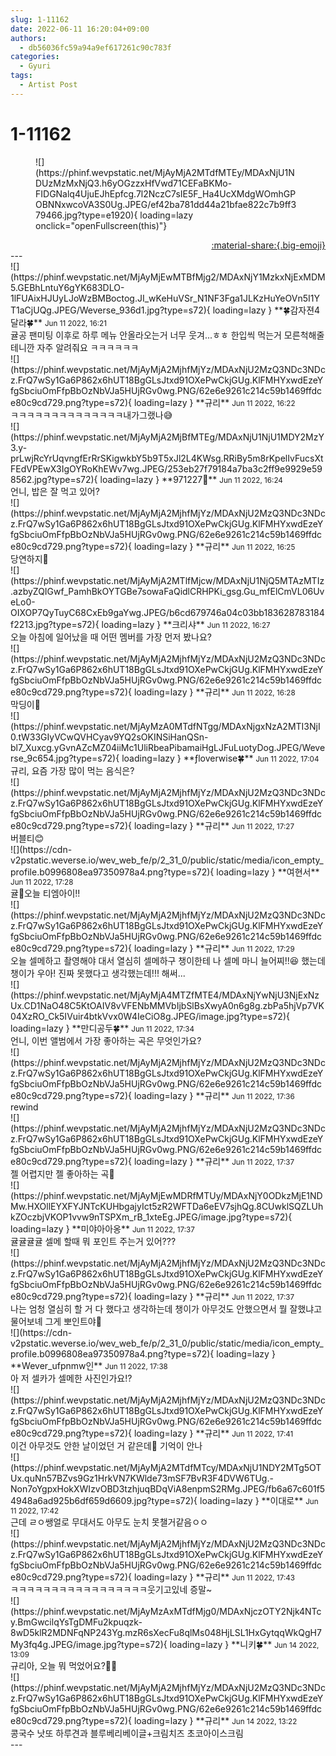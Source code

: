 ```yaml
---
slug: 1-11162
date: 2022-06-11 16:20:04+09:00
authors:
  - db56036fc59a94a9ef617261c90c783f
categories:
  - Gyuri
tags:
  - Artist Post
---
```


# 1-11162

<div class="post-container" markdown="1">
<div class="content-container md-sidebar__scrollwrap" markdown="1">


<figure markdown="1">
![](https://phinf.wevpstatic.net/MjAyMjA2MTdfMTEy/MDAxNjU1NDUzMzMxNjQ3.h6yOGzzxHfVwd71CEFaBKMo-FIDGNalq4UjuEJhEpfcg.7l2NczC7sIE5F_Ha4UcXMdgWOmhGPOBNNxwcoVA3S0Ug.JPEG/ef42ba781dd44a21bfae822c7b9ff379466.jpg?type=e1920){ loading=lazy onclick="openFullscreen(this)"}
</figure>


</div>
</div>

<div style="text-align: right;" markdown="1">
<a href="https://weverse.io/fromis9/artist/1-11162" style="text-align: right;">:material-share:{.big-emoji}</a>
</div>
---

<div class="comments-container md-sidebar__scrollwrap" markdown="1">
<div class="comment" markdown="1">
<div class='id-container' markdown="1">
![](https://phinf.wevpstatic.net/MjAyMjEwMTBfMjg2/MDAxNjY1MzkxNjExMDM5.GEBhLntuY6gYK683DLO-1lFUAixHJUyLJoWzBMBoctog.JI_wKeHuVSr_N1NF3Fga1JLKzHuYeOVn5I1YT1aCjUQg.JPEG/Weverse_936d1.jpg?type=s72){ loading=lazy }
**🍀감자젼4달라🍀** <small>Jun 11 2022, 16:21</small><br>
</div>
<div class='comment-body' markdown="1">
귤공 팬미팅 이후로 하루 메뉴 안올라오는거 너무 웃겨...ㅎㅎ 한입씩 먹는거 모른척해줄테니깐 자주 알려줘요 ㅋㅋㅋㅋㅋㅋ
</div>
</div>
<div class="reply" markdown="1">
<div class="comment" markdown="1">
<div class='id-container' markdown="1">
![](https://phinf.wevpstatic.net/MjAyMjA2MjhfMjYz/MDAxNjU2MzQ3NDc3NDcz.FrQ7wSy1Ga6P862x6hUT18BgGLsJtxd91OXePwCkjGUg.KlFMHYxwdEzeYfgSbciuOmFfpBbOzNbVJa5HUjRGv0wg.PNG/62e6e9261c214c59b1469ffdce80c9cd729.png?type=s72){ loading=lazy }
**<span class="artist">규리</span>** <small>Jun 11 2022, 16:22</small><br>
</div>
<div class='comment-body' markdown="1">
ㅋㅋㅋㅋㅋㅋㅋㅋㅋㅋㅋㅋㅋㅋ내가그랬나😅
</div>
</div>
</div>
<div class="comment" markdown="1">
<div class='id-container' markdown="1">
![](https://phinf.wevpstatic.net/MjAyMjA2MjBfMTEg/MDAxNjU1NjU1MDY2MzY3.y-prLwjRcYrUqvngfErRrSKigwkbY5b9T5xJl2L4KWsg.RRiBy5m8rKpelIvFucsXtFEdVPEwX3IgOYRoKhEWv7wg.JPEG/253eb27f79184a7ba3c2ff9e9929e598562.jpg?type=s72){ loading=lazy }
**971227🍊** <small>Jun 11 2022, 16:24</small><br>
</div>
<div class='comment-body' markdown="1">
언니, 밥은 잘 먹고 있어?
</div>
</div>
<div class="reply" markdown="1">
<div class="comment" markdown="1">
<div class='id-container' markdown="1">
![](https://phinf.wevpstatic.net/MjAyMjA2MjhfMjYz/MDAxNjU2MzQ3NDc3NDcz.FrQ7wSy1Ga6P862x6hUT18BgGLsJtxd91OXePwCkjGUg.KlFMHYxwdEzeYfgSbciuOmFfpBbOzNbVJa5HUjRGv0wg.PNG/62e6e9261c214c59b1469ffdce80c9cd729.png?type=s72){ loading=lazy }
**<span class="artist">규리</span>** <small>Jun 11 2022, 16:25</small><br>
</div>
<div class='comment-body' markdown="1">
당연하지🧡
</div>
</div>
</div>
<div class="comment" markdown="1">
<div class='id-container' markdown="1">
![](https://phinf.wevpstatic.net/MjAyMjA2MTlfMjcw/MDAxNjU1NjQ5MTAzMTIz.azbyZQIGwf_PamhBkOYTGBe7sowaFaQidlCRHPKi_gsg.Gu_mfElCmVL06UveLo0-OIXOP7QyTuyC68CxEb9gaYwg.JPEG/b6cd679746a04c03bb183628783184f2213.jpg?type=s72){ loading=lazy }
**크리샤** <small>Jun 11 2022, 16:27</small><br>
</div>
<div class='comment-body' markdown="1">
오늘 아침에 일어났을 때 어떤 멤버를 가장 먼저 봤나요?
</div>
</div>
<div class="reply" markdown="1">
<div class="comment" markdown="1">
<div class='id-container' markdown="1">
![](https://phinf.wevpstatic.net/MjAyMjA2MjhfMjYz/MDAxNjU2MzQ3NDc3NDcz.FrQ7wSy1Ga6P862x6hUT18BgGLsJtxd91OXePwCkjGUg.KlFMHYxwdEzeYfgSbciuOmFfpBbOzNbVJa5HUjRGv0wg.PNG/62e6e9261c214c59b1469ffdce80c9cd729.png?type=s72){ loading=lazy }
**<span class="artist">규리</span>** <small>Jun 11 2022, 16:28</small><br>
</div>
<div class='comment-body' markdown="1">
막딩이🧡
</div>
</div>
</div>
<div class="comment" markdown="1">
<div class='id-container' markdown="1">
![](https://phinf.wevpstatic.net/MjAyMzA0MTdfNTgg/MDAxNjgxNzA2MTI3NjI0.tW33GIyVCwQVHCyav9YQ2sOKINSiHanQSn-bl7_Xuxcg.yGvnAZcMZ04iiMc1UliRbeaPibamaiHgLJFuLuotyDog.JPEG/Weverse_9c654.jpg?type=s72){ loading=lazy }
**ƒloverwise🍀** <small>Jun 11 2022, 17:04</small><br>
</div>
<div class='comment-body' markdown="1">
규리, 요즘 가장 많이 먹는 음식은?
</div>
</div>
<div class="reply" markdown="1">
<div class="comment" markdown="1">
<div class='id-container' markdown="1">
![](https://phinf.wevpstatic.net/MjAyMjA2MjhfMjYz/MDAxNjU2MzQ3NDc3NDcz.FrQ7wSy1Ga6P862x6hUT18BgGLsJtxd91OXePwCkjGUg.KlFMHYxwdEzeYfgSbciuOmFfpBbOzNbVJa5HUjRGv0wg.PNG/62e6e9261c214c59b1469ffdce80c9cd729.png?type=s72){ loading=lazy }
**<span class="artist">규리</span>** <small>Jun 11 2022, 17:27</small><br>
</div>
<div class='comment-body' markdown="1">
버블티😊
</div>
</div>
</div>
<div class="comment" markdown="1">
<div class='id-container' markdown="1">
![](https://cdn-v2pstatic.weverse.io/wev_web_fe/p/2_31_0/public/static/media/icon_empty_profile.b0996808ea97350978a4.png?type=s72){ loading=lazy }
**여현서** <small>Jun 11 2022, 17:28</small><br>
</div>
<div class='comment-body' markdown="1">
귤🍊오늘 티엠아이!!
</div>
</div>
<div class="reply" markdown="1">
<div class="comment" markdown="1">
<div class='id-container' markdown="1">
![](https://phinf.wevpstatic.net/MjAyMjA2MjhfMjYz/MDAxNjU2MzQ3NDc3NDcz.FrQ7wSy1Ga6P862x6hUT18BgGLsJtxd91OXePwCkjGUg.KlFMHYxwdEzeYfgSbciuOmFfpBbOzNbVJa5HUjRGv0wg.PNG/62e6e9261c214c59b1469ffdce80c9cd729.png?type=s72){ loading=lazy }
**<span class="artist">규리</span>** <small>Jun 11 2022, 17:29</small><br>
</div>
<div class='comment-body' markdown="1">
오늘 셀메하고 촬영해야 대서 열심히 셀메하구 챙이한테 나 셀메 마니 늘어찌!!😆 했는데 챙이가 우아! 진짜 못했다고 생각했는데!!! 해써...
</div>
</div>
</div>
<div class="comment" markdown="1">
<div class='id-container' markdown="1">
![](https://phinf.wevpstatic.net/MjAyMjA4MTZfMTE4/MDAxNjYwNjU3NjExNzUx.CD1NaO48C5KtOAIV8vVFENbMMVbIjbSlBsXwyA0n6g8g.zbPa5hjVp7VK04XzRO_Ck5IVuir4btkVvx0W4IeCiO8g.JPEG/image.jpg?type=s72){ loading=lazy }
**만디공두🍀** <small>Jun 11 2022, 17:34</small><br>
</div>
<div class='comment-body' markdown="1">
언니, 이번 앨범에서 가장 좋아하는 곡은 무엇인가요?
</div>
</div>
<div class="reply" markdown="1">
<div class="comment" markdown="1">
<div class='id-container' markdown="1">
![](https://phinf.wevpstatic.net/MjAyMjA2MjhfMjYz/MDAxNjU2MzQ3NDc3NDcz.FrQ7wSy1Ga6P862x6hUT18BgGLsJtxd91OXePwCkjGUg.KlFMHYxwdEzeYfgSbciuOmFfpBbOzNbVJa5HUjRGv0wg.PNG/62e6e9261c214c59b1469ffdce80c9cd729.png?type=s72){ loading=lazy }
**<span class="artist">규리</span>** <small>Jun 11 2022, 17:36</small><br>
</div>
<div class='comment-body' markdown="1">
rewind
</div>
</div>
</div>
<div class="reply" markdown="1">
<div class="comment" markdown="1">
<div class='id-container' markdown="1">
![](https://phinf.wevpstatic.net/MjAyMjA2MjhfMjYz/MDAxNjU2MzQ3NDc3NDcz.FrQ7wSy1Ga6P862x6hUT18BgGLsJtxd91OXePwCkjGUg.KlFMHYxwdEzeYfgSbciuOmFfpBbOzNbVJa5HUjRGv0wg.PNG/62e6e9261c214c59b1469ffdce80c9cd729.png?type=s72){ loading=lazy }
**<span class="artist">규리</span>** <small>Jun 11 2022, 17:37</small><br>
</div>
<div class='comment-body' markdown="1">
젤 어렵지만 젤 좋아하는 곡🥲
</div>
</div>
</div>
<div class="comment" markdown="1">
<div class='id-container' markdown="1">
![](https://phinf.wevpstatic.net/MjAyMjEwMDRfMTUy/MDAxNjY0ODkzMjE1NDMw.HXOllEYXFYJNTcKUHbgajyIct5zR2WFTDa6eEV7sjhQg.8CUwklSQZLUhkZOczbjVKOP1vvw9nTSPXm_rB_1xteEg.JPEG/image.jpg?type=s72){ loading=lazy }
**미야아아옹** <small>Jun 11 2022, 17:37</small><br>
</div>
<div class='comment-body' markdown="1">
귤귤귤귤 셀메 할때 뭐 포인트 주는거 있어???
</div>
</div>
<div class="reply" markdown="1">
<div class="comment" markdown="1">
<div class='id-container' markdown="1">
![](https://phinf.wevpstatic.net/MjAyMjA2MjhfMjYz/MDAxNjU2MzQ3NDc3NDcz.FrQ7wSy1Ga6P862x6hUT18BgGLsJtxd91OXePwCkjGUg.KlFMHYxwdEzeYfgSbciuOmFfpBbOzNbVJa5HUjRGv0wg.PNG/62e6e9261c214c59b1469ffdce80c9cd729.png?type=s72){ loading=lazy }
**<span class="artist">규리</span>** <small>Jun 11 2022, 17:37</small><br>
</div>
<div class='comment-body' markdown="1">
나는 엄청 열심히 할 거 다 했다고 생각하는데 챙이가 아무것도 안했으면서 뭘 잘했냐고 물어보녜 그게 뽀인트야🙂
</div>
</div>
</div>
<div class="comment" markdown="1">
<div class='id-container' markdown="1">
![](https://cdn-v2pstatic.weverse.io/wev_web_fe/p/2_31_0/public/static/media/icon_empty_profile.b0996808ea97350978a4.png?type=s72){ loading=lazy }
**Wever_ufpnmw인** <small>Jun 11 2022, 17:38</small><br>
</div>
<div class='comment-body' markdown="1">
아 저 셀카가 셀메한 사진인가요!?
</div>
</div>
<div class="reply" markdown="1">
<div class="comment" markdown="1">
<div class='id-container' markdown="1">
![](https://phinf.wevpstatic.net/MjAyMjA2MjhfMjYz/MDAxNjU2MzQ3NDc3NDcz.FrQ7wSy1Ga6P862x6hUT18BgGLsJtxd91OXePwCkjGUg.KlFMHYxwdEzeYfgSbciuOmFfpBbOzNbVJa5HUjRGv0wg.PNG/62e6e9261c214c59b1469ffdce80c9cd729.png?type=s72){ loading=lazy }
**<span class="artist">규리</span>** <small>Jun 11 2022, 17:41</small><br>
</div>
<div class='comment-body' markdown="1">
이건 아무것도 안한 날이었던 거 같은데🤨 기억이 안나
</div>
</div>
</div>
<div class="comment" markdown="1">
<div class='id-container' markdown="1">
![](https://phinf.wevpstatic.net/MjAyMjA2MTdfMTcy/MDAxNjU1NDY2MTg5OTUx.quNn57BZvs9Gz1HrkVN7KWlde73mSF7BvR3F4DVW6TUg.-Non7oYgpxHokXWIzvOBD3tzhjuqBDqViA8enpmS2RMg.JPEG/fb6a67c601f54948a6ad925b6df659d6609.jpg?type=s72){ loading=lazy }
**이대로** <small>Jun 11 2022, 17:42</small><br>
</div>
<div class='comment-body' markdown="1">
근데 ㄹㅇ쌩얼로 무대서도 아무도 눈치 못챌거같음ㅇㅇ
</div>
</div>
<div class="reply" markdown="1">
<div class="comment" markdown="1">
<div class='id-container' markdown="1">
![](https://phinf.wevpstatic.net/MjAyMjA2MjhfMjYz/MDAxNjU2MzQ3NDc3NDcz.FrQ7wSy1Ga6P862x6hUT18BgGLsJtxd91OXePwCkjGUg.KlFMHYxwdEzeYfgSbciuOmFfpBbOzNbVJa5HUjRGv0wg.PNG/62e6e9261c214c59b1469ffdce80c9cd729.png?type=s72){ loading=lazy }
**<span class="artist">규리</span>** <small>Jun 11 2022, 17:43</small><br>
</div>
<div class='comment-body' markdown="1">
ㅋㅋㅋㅋㅋㅋㅋㅋㅋㅋㅋㅋㅋㅋㅋㅋㅋ웃기고있네 증말~
</div>
</div>
</div>
<div class="comment" markdown="1">
<div class='id-container' markdown="1">
![](https://phinf.wevpstatic.net/MjAyMzAxMTdfMjg0/MDAxNjczOTY2Njk4NTcy.BmGwcilqYsTgDMFu2kpuqzk-8wD5klR2MDNFqNP243Yg.mzR6sXecFu8qlMs048HjLSL1HxGytqqWkQgH7My3fq4g.JPEG/image.jpg?type=s72){ loading=lazy }
**니키🍀** <small>Jun 14 2022, 13:09</small><br>
</div>
<div class='comment-body' markdown="1">
규리아, 오늘 뭐 먹었어요?🤗🧡
</div>
</div>
<div class="reply" markdown="1">
<div class="comment" markdown="1">
<div class='id-container' markdown="1">
![](https://phinf.wevpstatic.net/MjAyMjA2MjhfMjYz/MDAxNjU2MzQ3NDc3NDcz.FrQ7wSy1Ga6P862x6hUT18BgGLsJtxd91OXePwCkjGUg.KlFMHYxwdEzeYfgSbciuOmFfpBbOzNbVJa5HUjRGv0wg.PNG/62e6e9261c214c59b1469ffdce80c9cd729.png?type=s72){ loading=lazy }
**<span class="artist">규리</span>** <small>Jun 14 2022, 13:22</small><br>
</div>
<div class='comment-body' markdown="1">
콩국수 낫또 하루견과 블루베리베이글+크림치즈 초코아이스크림
</div>
</div>
</div>
</div>
---
